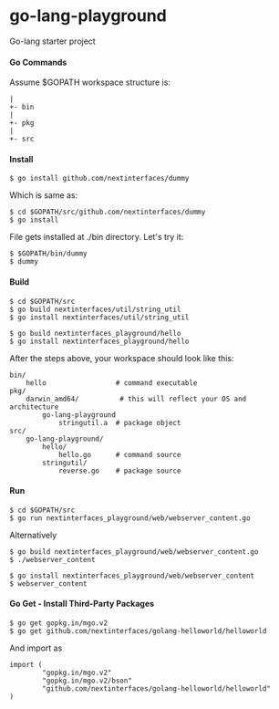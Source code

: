 # go-lang-playground

Go-lang starter project

#### Go Commands

Assume $GOPATH workspace structure is:
    
    |
    +- bin
    |
    +- pkg
    | 
    +- src
    
#### Install ####

    $ go install github.com/nextinterfaces/dummy
    
Which is same as:

    $ cd $GOPATH/src/github.com/nextinterfaces/dummy
    $ go install
    
File gets installed at ./bin directory. Let's try it:

    $ $GOPATH/bin/dummy
    $ dummy
 
 #### Build ####
 
    $ cd $GOPATH/src
    $ go build nextinterfaces/util/string_util
    $ go install nextinterfaces/util/string_util
    
    $ go build nextinterfaces_playground/hello
    $ go install nextinterfaces_playground/hello

After the steps above, your workspace should look like this:

    
    bin/
        hello                 # command executable
    pkg/
        darwin_amd64/          # this will reflect your OS and architecture
            go-lang-playground
                stringutil.a  # package object
    src/
        go-lang-playground/
            hello/
                hello.go      # command source
            stringutil/
                reverse.go    # package source

#### Run ####

    $ cd $GOPATH/src
    $ go run nextinterfaces_playground/web/webserver_content.go
    
Alternatively 

    $ go build nextinterfaces_playground/web/webserver_content.go
    $ ./webserver_content
    
    $ go install nextinterfaces_playground/web/webserver_content
    $ webserver_content
    
#### Go Get - Install Third-Party Packages ####

    $ go get gopkg.in/mgo.v2
    $ go get github.com/nextinterfaces/golang-helloworld/helloworld
    
And import as

    import (        
            "gopkg.in/mgo.v2" 
            "gopkg.in/mgo.v2/bson"    
	        "github.com/nextinterfaces/golang-helloworld/helloworld"   
    )
